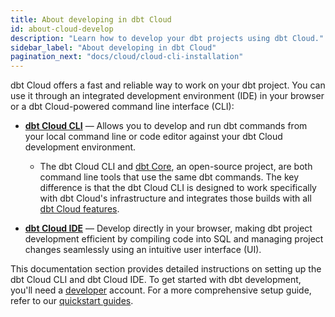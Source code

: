 ```yaml
---
title: About developing in dbt Cloud
id: about-cloud-develop
description: "Learn how to develop your dbt projects using dbt Cloud."
sidebar_label: "About developing in dbt Cloud"
pagination_next: "docs/cloud/cloud-cli-installation"
---
```


dbt Cloud offers a fast and reliable way to work on your dbt project. You can use it through an integrated development environment (IDE) in your browser or a dbt Cloud-powered command line interface (CLI):

- **[dbt Cloud CLI](/docs/cloud/cloud-cli-installation)** &mdash; Allows you to develop and run dbt commands from your local command line or code editor against your dbt Cloud development environment.
  - The dbt Cloud CLI and [dbt Core](https://github.com/dbt-labs/dbt-core), an open-source project, are both command line tools that use the same dbt commands. The key difference is that the dbt Cloud CLI is designed to work specifically with dbt Cloud's infrastructure and integrates those builds with all [dbt Cloud features](/docs/cloud/about-cloud/dbt-cloud-features).

- **[dbt Cloud IDE](/docs/cloud/dbt-cloud-ide/develop-in-the-cloud)** &mdash; Develop directly in your browser, making dbt project development efficient by compiling code into SQL and managing project changes seamlessly using an intuitive user interface (UI).

This documentation section provides detailed instructions on setting up the dbt Cloud CLI and dbt Cloud IDE. To get started with dbt development, you'll need a [developer](/docs/cloud/manage-access/seats-and-users) account. For a more comprehensive setup guide, refer to our [quickstart guides](/quickstarts).



